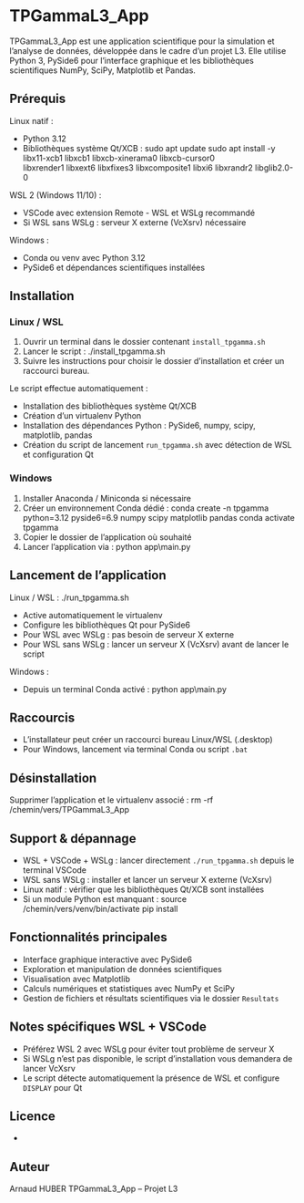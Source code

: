 TPGammaL3_App
=============

TPGammaL3_App est une application scientifique pour la simulation et l’analyse de données, développée dans le cadre d’un projet L3.
Elle utilise Python 3, PySide6 pour l’interface graphique et les bibliothèques scientifiques NumPy, SciPy, Matplotlib et Pandas.

Prérequis
---------

Linux natif :
- Python 3.12
- Bibliothèques système Qt/XCB :
  sudo apt update
  sudo apt install -y libx11-xcb1 libxcb1 libxcb-xinerama0 libxcb-cursor0 \
    libxrender1 libxext6 libxfixes3 libxcomposite1 libxi6 libxrandr2 libglib2.0-0

WSL 2 (Windows 11/10) :
- VSCode avec extension Remote - WSL et WSLg recommandé
- Si WSL sans WSLg : serveur X externe (VcXsrv) nécessaire

Windows :
- Conda ou venv avec Python 3.12
- PySide6 et dépendances scientifiques installées

Installation
------------

### Linux / WSL

1. Ouvrir un terminal dans le dossier contenant `install_tpgamma.sh`
2. Lancer le script :
   ./install_tpgamma.sh
3. Suivre les instructions pour choisir le dossier d’installation et créer un raccourci bureau.

Le script effectue automatiquement :
- Installation des bibliothèques système Qt/XCB
- Création d’un virtualenv Python
- Installation des dépendances Python : PySide6, numpy, scipy, matplotlib, pandas
- Création du script de lancement `run_tpgamma.sh` avec détection de WSL et configuration Qt

### Windows

1. Installer Anaconda / Miniconda si nécessaire
2. Créer un environnement Conda dédié :
   conda create -n tpgamma python=3.12 pyside6=6.9 numpy scipy matplotlib pandas
   conda activate tpgamma
3. Copier le dossier de l’application où souhaité
4. Lancer l’application via :
   python app\main.py

Lancement de l’application
-------------------------

Linux / WSL :
./run_tpgamma.sh
- Active automatiquement le virtualenv
- Configure les bibliothèques Qt pour PySide6
- Pour WSL avec WSLg : pas besoin de serveur X externe
- Pour WSL sans WSLg : lancer un serveur X (VcXsrv) avant de lancer le script

Windows :
- Depuis un terminal Conda activé :
  python app\main.py

Raccourcis
----------

- L’installateur peut créer un raccourci bureau Linux/WSL (.desktop)
- Pour Windows, lancement via terminal Conda ou script `.bat`

Désinstallation
---------------

Supprimer l’application et le virtualenv associé :
rm -rf /chemin/vers/TPGammaL3_App

Support & dépannage
------------------

- WSL + VSCode + WSLg : lancer directement `./run_tpgamma.sh` depuis le terminal VSCode
- WSL sans WSLg : installer et lancer un serveur X externe (VcXsrv)
- Linux natif : vérifier que les bibliothèques Qt/XCB sont installées
- Si un module Python est manquant :
  source /chemin/vers/venv/bin/activate
  pip install <module>

Fonctionnalités principales
--------------------------

- Interface graphique interactive avec PySide6
- Exploration et manipulation de données scientifiques
- Visualisation avec Matplotlib
- Calculs numériques et statistiques avec NumPy et SciPy
- Gestion de fichiers et résultats scientifiques via le dossier `Resultats`

Notes spécifiques WSL + VSCode
-------------------------------

- Préférez WSL 2 avec WSLg pour éviter tout problème de serveur X
- Si WSLg n’est pas disponible, le script d’installation vous demandera de lancer VcXsrv
- Le script détecte automatiquement la présence de WSL et configure `DISPLAY` pour Qt

Licence
-------

-

Auteur
------

Arnaud HUBER
TPGammaL3_App – Projet L3
